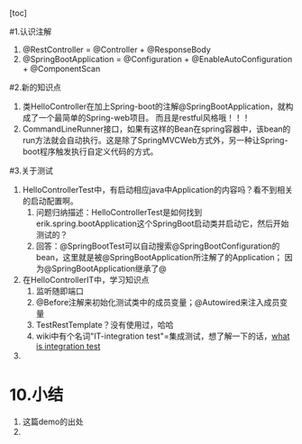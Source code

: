 [toc]

#1.认识注解
1.  @RestController = @Controller + @ResponseBody
2.  @SpringBootApplication = @Configuration + @EnableAutoConfiguration + @ComponentScan

   
#2.新的知识点 
1.  类HelloController在加上Spring-boot的注解@SpringBootApplication，就构成了一个最简单的Spring-web项目。
    而且是restful风格哦！！！
2.  CommandLineRunner接口，如果有这样的Bean在spring容器中，该bean的run方法就会自动执行。这是除了SpringMVCWeb方式外，另一种让Spring-boot程序触发执行自定义代码的方式。

#3.关于测试
1.  HelloControllerTest中，有启动相应java中Application的内容吗？看不到相关的启动配置啊。
    1.  问题归纳描述：HelloControllerTest是如何找到erik.spring.bootApplication这个SpringBoot启动类并启动它，然后开始测试的？
    2.  回答：@SpringBootTest可以自动搜索@SpringBootConfiguration的bean，这里就是被@SpringBootApplication所注解了的Application；
        因为@SpringBootApplication继承了@
2.  在HelloControllerIT中，学习知识点
    1.  监听随即端口
    2.  @Before注解来初始化测试类中的成员变量；@Autowired来注入成员变量
    3.  TestRestTemplate？没有使用过，哈哈
    4.  wiki中有个名词"IT-integration test"=集成测试，想了解一下的话，[what is integration test](https://www.softwaretestinghelp.com/what-is-integration-testing/)
3.  

# 10.小结
1.  这篇demo的出处
2.  
      